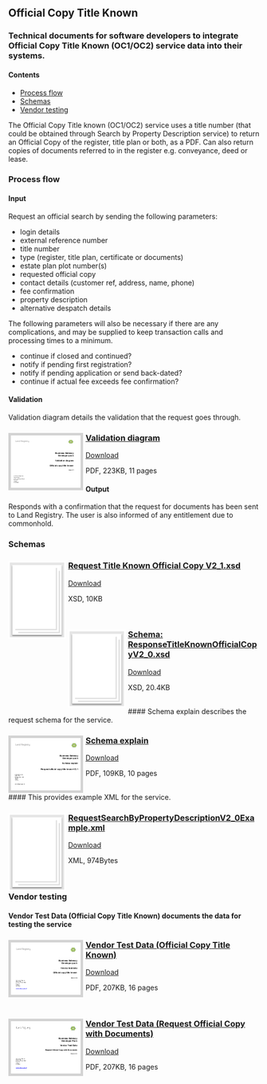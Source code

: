 ## Official Copy Title Known

### Technical documents for software developers to integrate Official Copy Title Known (OC1/OC2) service data into their systems.

#### Contents
- [Process flow](#process-flow)
- [Schemas](#schemas)
- [Vendor testing](#vendor-testing)

The Official Copy Title known (OC1/OC2) service uses a title number (that could be obtained through Search by Property Description service) to return an Official Copy of the register, title plan or both, as a PDF. Can also return copies of documents referred to in the register e.g. conveyance, deed or lease.

### Process flow

#### Input
Request an official search by sending the following parameters:

- login details
- external reference number
- title number
- type (register, title plan, certificate or documents)
- estate plan plot number(s)
- requested official copy
- contact details (customer ref, address, name, phone)
- fee confirmation
- property description
- alternative despatch details

The following parameters will also be necessary if there are any complications, and may be supplied to keep transaction calls and processing times to a minimum.

- continue if closed and continued?
- notify if pending first registration?
- notify if pending application or send back-dated?
- continue if actual fee exceeds fee confirmation?

#### Validation
Validation diagram details the validation that the request goes through.

<h3><a href="../../pdfs/services/OfficialCopyTitleKnown_v2.1_Validation.pdf">
<img style="float: left; margin: 0px 5px 0px 0px;  border:5px solid LightGrey;" src="../../images/thumbnail/OfficialCopyTitleKnown-V1_1ValidationDiagram.pdf.png"></a>
<a href="../../pdfs/services/OfficialCopyTitleKnown_v2.1_Validation.pdf">Validation diagram</a></h3>
<a download="OfficialCopyTitleKnown_v2.1_Validation.pdf" href="../../pdfs/services/OfficialCopyTitleKnown_v2.1_Validation.pdf">Download</a>

PDF, 223KB, 11 pages

#### Output
Responds with a confirmation that the request for documents has been sent to Land Registry. The user is also informed of any entitlement due to commonhold.

### Schemas

<h3><a href="../../schemas/RequestTitleKnownOfficialCopyV2_1.xsd">
<img style="float: left; margin: 0px 5px 0px 0px" src="../../images/thumbnail/file.png"></a> 
<a href="../../schemas/RequestTitleKnownOfficialCopyV2_1.xsd">Request Title Known Official Copy V2_1.xsd</a></h3>
<a download=".xsd" href="../../schemas/RequestTitleKnownOfficialCopyV2_1.xsd">Download</a>

XSD, 10KB

<br/>
<h3><a href="../../schemas/ResponseTitleKnownOfficialCopyV2_0.xsd">
<img style="float: left; margin: 0px 5px 0px 0px" src="../../images/thumbnail/file.png"></a> 
<a href="../../schemas/ResponseTitleKnownOfficialCopyV2_0.xsd">Schema: ResponseTitleKnownOfficialCopyV2_0.xsd</a></h3>
<a download="ResponseTitleKnownOfficialCopyV2_0.xsd" href="../../schemas/ResponseTitleKnownOfficialCopyV2_0.xsd">Download</a>

XSD, 20.4KB

<br/>
#### Schema explain describes the request schema for the service.

<h3><a href="../../pdfs/services/OfficialCopyTitleKnownV2.1_Schema_Explain.pdf">
<img style="float: left; margin: 0px 5px 0px 0px;  border:5px solid LightGrey;" src="../../images/thumbnail/RequestOfficialCopyTitleKnownV2.1SchemaExplain.pdf.png"></a>
<a href="../../pdfs/services/OfficialCopyTitleKnownV2.1_Schema_Explain.pdf">Schema explain</a></h3>
<a download="OfficialCopyTitleKnownV2.1_Schema_Explain.pdf" href="../../pdfs/services/OfficialCopyTitleKnownV2.1_Schema_Explain.pdf">Download</a>

PDF, 109KB, 10 pages

<br/>
#### This provides example XML for the service.

<h3><a href="../../schemas/RequestTitleKnownOfficialCopyV2_1.xsd">
<img style="float: left; margin: 0px 5px 0px 0px;" src="../../images/thumbnail/file.png"></a>
<a href="../../xml/OfficialCopyTitleKnownV2.1_Example.xml">RequestSearchByPropertyDescriptionV2_0Example.xml</a></h3>
<a download="OfficialCopyTitleKnownV2.1_Example.xml" href="../../xml/OfficialCopyTitleKnownV2.1_Example.xml">Download</a>

XML, 974Bytes

<br/>

### Vendor testing

#### Vendor Test Data (Official Copy Title Known) documents the data for testing the service

<h3><a href="../../pdfs/services/OfficialCopyTitleKnown_OC1_v2.1_VendorTest.pdf">
<img style="float: left; margin: 0px 5px 0px 0px;  border:5px solid LightGrey;" src="../../images/thumbnail/OfficialCopyTitleKnownVendorTest.pdf.png"></a>
<a href="../../pdfs/services/OfficialCopyTitleKnown_OC1_v2.1_VendorTest.pdf">Vendor Test Data (Official Copy Title Known)</a></h3>
<a download="OfficialCopyTitleKnown_OC1_v2.1_VendorTest.pdf" href="../../pdfs/services/OfficialCopyTitleKnown_OC1_v2.1_VendorTest.pdf">Download</a>

PDF, 207KB, 16 pages

<br/>
<h3><a href="../../pdfs/services/OfficialCopyTitleKnown_OC2_v2.1_VendorTest.pdf">
<img style="float: left; margin: 0px 5px 0px 0px;  border:5px solid LightGrey;" src="../../images/thumbnail/OfficialCopyTitleKnownVendorTest_OC2.pdf.png"></a>
<a href="../../pdfs/services/OfficialCopyTitleKnown_OC2_v2.1_VendorTest.pdf">Vendor Test Data (Request Official Copy with Documents)</a></h3>
<a download="OfficialCopyTitleKnown_OC2_v2.1_VendorTest.pdf" href="../../pdfs/services/OfficialCopyTitleKnown_OC2_v2.1_VendorTest.pdf">Download</a>

PDF, 207KB, 16 pages